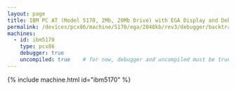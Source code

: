 ```yaml
---
layout: page
title: IBM PC AT (Model 5170, 2Mb, 20Mb Drive) with EGA Display and Debugger
permalink: /devices/pcx86/machine/5170/ega/2048kb/rev3/debugger/backtrack/
machines:
  - id: ibm5170
    type: pcx86
    debugger: true
    uncompiled: true	# for now, debugger and uncompiled must be true to enable BACKTRACK support
---
```


{% include machine.html id="ibm5170" %}
